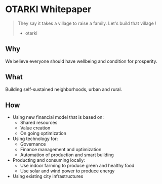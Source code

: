 # OTARKI Whitepaper

> They say it takes a village to raise a family.
> Let's build that village !
>    - otarki

## Why
We believe everyone should have wellbeing and condition for prosperity.

## What
Building self-sustained neighborhoods, urban and rural.

## How
- Using new financial model that is based on:
  - Shared resources
  - Value creation
  - On going optimization
- Using technology for:
  - Governance
  - Finance management and optimization
  - Automation of production and smart building
- Producting and consuming locally:
  - Use indoor farming to produce green and healthy food
  - Use solar and wind power to produce energy
- Using existing city infrastructures

